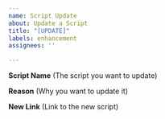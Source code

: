 ```yaml
---
name: Script Update
about: Update a Script
title: "[UPDATE]"
labels: enhancement
assignees: ''

---
```


**Script Name** (The script you want to update)

**Reason** (Why you want to update it)

**New Link** (Link to the new script)
